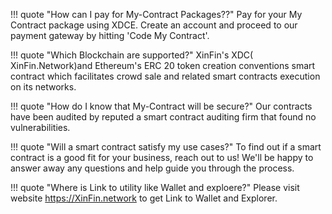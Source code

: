 ﻿!!! quote "How can I pay for My-Contract Packages??"
    Pay for your My Contract package using XDCE. Create an account and proceed to our payment gateway by hitting 'Code My Contract'.
	
!!! quote "Which Blockchain are supported?"
    XinFin's XDC( XinFin.Network)and Ethereum's ERC 20 token creation conventions smart contract which facilitates crowd sale and related smart contracts execution on its networks.

!!! quote "How do I know that My-Contract will be secure?"
    Our contracts have been audited by reputed a smart contract auditing firm that found no vulnerabilities.

!!! quote "Will a smart contract satisfy my use cases?"
    To find out if a smart contract is a good fit for your business, reach out to us! We'll be happy to answer away any questions and help guide you through the process.

!!! quote "Where is Link to utility like Wallet and exploere?"
    Please visit website https://XinFin.network to get Link to Wallet and Explorer.

